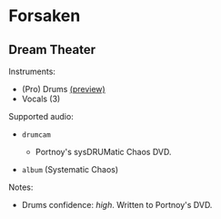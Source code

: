 # Forsaken

## Dream Theater

Instruments:

  * (Pro) Drums [(preview)](http://pages.cs.wisc.edu/~tolly/customs/?title=forsaken&artist=dream-theater)
  * Vocals (3)

Supported audio:

  * `drumcam`

    * Portnoy's sysDRUMatic Chaos DVD.

  * `album` (Systematic Chaos)

Notes:

  * Drums confidence: *high*. Written to Portnoy's DVD.

